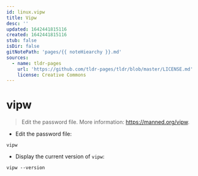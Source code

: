 ```yaml
---
id: linux.vipw
title: Vipw
desc: ''
updated: 1642441815116
created: 1642441815116
stub: false
isDir: false
gitNotePath: 'pages/{{ noteHiearchy }}.md'
sources:
  - name: tldr-pages
    url: 'https://github.com/tldr-pages/tldr/blob/master/LICENSE.md'
    license: Creative Commons
---
```

# vipw

> Edit the password file.
> More information: <https://manned.org/vipw>.

- Edit the password file:

`vipw`

- Display the current version of `vipw`:

`vipw --version`

